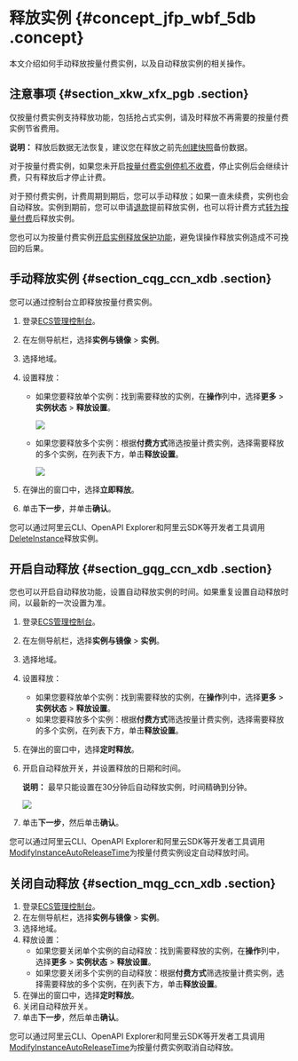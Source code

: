 # 释放实例 {#concept_jfp_wbf_5db .concept}

本文介绍如何手动释放按量付费实例，以及自动释放实例的相关操作。

## 注意事项 {#section_xkw_xfx_pgb .section}

仅按量付费实例支持释放功能，包括抢占式实例，请及时释放不再需要的按量付费实例节省费用。

**说明：** 释放后数据无法恢复，建议您在释放之前先[创建快照](cn.zh-CN/快照/使用快照/创建快照.md#)备份数据。

对于按量付费实例，如果您未开启[按量付费实例停机不收费](../cn.zh-CN/产品定价/按量付费实例停机不收费.md#)，停止实例后会继续计费，只有释放后才停止计费。

对于预付费实例，计费周期到期后，您可以手动释放；如果一直未续费，实例也会自动释放。实例到期前，您可以申请[退款](https://help.aliyun.com/document_detail/37096.html)提前释放实例，也可以将计费方式[转为按量付费](../cn.zh-CN/产品定价/预付费转按量付费.md#)后释放实例。

您也可以为按量付费实例[开启实例释放保护功能](cn.zh-CN/实例/管理实例/开启实例释放保护.md#)，避免误操作释放实例造成不可挽回的后果。

## 手动释放实例 {#section_cqg_ccn_xdb .section}

您可以通过控制台立即释放按量付费实例。

1.  登录[ECS管理控制台](https://ecs.console.aliyun.com)。
2.  在左侧导航栏，选择**实例与镜像** \> **实例**。
3.  选择地域。
4.  设置释放：
    -   如果您要释放单个实例：找到需要释放的实例，在**操作**列中，选择**更多** \> **实例状态** \> **释放设置**。

        ![](http://static-aliyun-doc.oss-cn-hangzhou.aliyuncs.com/assets/img/9651/156081359249026_zh-CN.png)

    -   如果您要释放多个实例：根据**付费方式**筛选按量计费实例，选择需要释放的多个实例，在列表下方，单击**释放设置**。

        ![](http://static-aliyun-doc.oss-cn-hangzhou.aliyuncs.com/assets/img/9651/156081359249027_zh-CN.png)

5.  在弹出的窗口中，选择**立即释放**。
6.  单击**下一步**，并单击**确认**。

您可以通过阿里云CLI、OpenAPI Explorer和阿里云SDK等开发者工具调用[DeleteInstance](../cn.zh-CN/API参考/实例/DeleteInstance.md#)释放实例。

## 开启自动释放 {#section_gqg_ccn_xdb .section}

您也可以开启自动释放功能，设置自动释放实例的时间。如果重复设置自动释放时间，以最新的一次设置为准。

1.  登录[ECS管理控制台](https://ecs.console.aliyun.com)。
2.  在左侧导航栏，选择**实例与镜像** \> **实例**。
3.  选择地域。
4.  设置释放：
    -   如果您要释放单个实例：找到需要释放的实例，在**操作**列中，选择**更多** \> **实例状态** \> **释放设置**。
    -   如果您要释放多个实例：根据**付费方式**筛选按量计费实例，选择需要释放的多个实例，在列表下方，单击**释放设置**。
5.  在弹出的窗口中，选择**定时释放**。
6.  开启自动释放开关，并设置释放的日期和时间。

    **说明：** 最早只能设置在30分钟后自动释放实例，时间精确到分钟。

    ![](http://static-aliyun-doc.oss-cn-hangzhou.aliyuncs.com/assets/img/9651/15608135935454_zh-CN.png)

7.  单击**下一步**，然后单击**确认**。

您可以通过阿里云CLI、OpenAPI Explorer和阿里云SDK等开发者工具调用[ModifyInstanceAutoReleaseTime](../cn.zh-CN/API参考/实例/ModifyInstanceAutoReleaseTime.md#)为按量付费实例设定自动释放时间。

## 关闭自动释放 {#section_mqg_ccn_xdb .section}

1.  登录[ECS管理控制台](https://ecs.console.aliyun.com)。
2.  在左侧导航栏，选择**实例与镜像** \> **实例**。
3.  选择地域。
4.  释放设置：
    -   如果您要关闭单个实例的自动释放：找到需要释放的实例，在**操作**列中，选择**更多** \> **实例状态** \> **释放设置**。
    -   如果您要关闭多个实例的自动释放：根据**付费方式**筛选按量计费实例，选择需要释放的多个实例，在列表下方，单击**释放设置**。
5.  在弹出的窗口中，选择**定时释放**。
6.  关闭自动释放开关。
7.  单击**下一步**，然后单击**确认**。

您可以通过阿里云CLI、OpenAPI Explorer和阿里云SDK等开发者工具调用[ModifyInstanceAutoReleaseTime](../cn.zh-CN/API参考/实例/ModifyInstanceAutoReleaseTime.md#)为按量付费实例取消自动释放。

